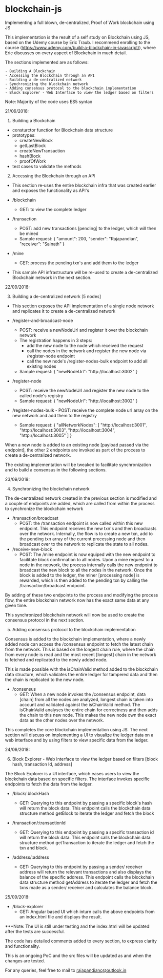 # blockchain-js
Implementing a full blown, de-centralized, Proof of Work blockchain using JS

This implementation is the result of a self study on Blockchain using JS, based on the Udemy course by Eric Traub. I recommend enrolling to the course (https://www.udemy.com/build-a-blockchain-in-javascript/), where Eric discusses on every aspect of Blockchain in much detail.

The sections implemented are as follows:

	- Building A Blockchain
	- Accessing the Blockchain through an API
	- Building a de-centralized network
	- Synchronizing the blockchain network
	- Adding consensus protocol to the blockchain implementation
	- Block Explorer - Web Interface to view the ledger based on filters

Note: Majority of the code uses ES5 syntax

21/09/2018:

1. Building a Blockchain

  - consturctor function for Blockchain data structure
  - prototypes:
    - createNewBlock
    - getLastBlock
    - createNewTransaction
    - hashBlock
    - proofOfWork
  - test cases to validate the methods
  
2. Accessing the Blockchain through an API
  
  - This section re-uses the entire blockchain infra that was created earlier and exposes the functionality as API's

  - /blockchain
    - GET: to view the complete ledger
  
  - /transaction
    - POST: add new transactions [pending] to the ledger, which will then be mined
    - Sample request:
      {
    	  "amount": 200,
	      "sender": "Rajapandian",
	      "receiver": "Sainath"
      }
  
  - /mine
    - GET: process the pending txn's and add them to the ledger
    
  - This sample API infrastructure will be re-used to create a de-centralized Blockchain network in the next section.
  
22/09/2018:

3. Building a de-centralized network [5 nodes]

  - This section exposes the API implementation of a single node network and replicates it to create a de-centralized network
  
  - /register-and-broadcast-node
    - POST: receive a newNodeUrl and register it over the blockchain network
    - The registration happens in 3 steps:
      - add the new node to the node which received the request
      - call the nodes in the network and register the new node via /register-node endpoint
      - call the new node's /register-nodes-bulk endpoint to add all existing nodes
    - Sample request:
        {
	        "newNodeUrl": "http://localhost:3002"
        }
  
  - /register-node
    - POST: receive the newNodeUrl and register the new node to the called node's registry
    - Sample request:
        {
	        "newNodeUrl": "http://localhost:3002"
        }
        
   - /register-nodes-bulk
    - POST: receive the complete node url array on the new network and add them to the registry
        - Sample request:
        {
	        "allNetworkNodes": [
		          "http://localhost:3001",
		          "http://localhost:3003",
		          "http://localhost:3004",
		          "http://localhost:3005"
		          ]
        }

When a new node is added to an existing node [payload passed via the endpoint], the other 2 endpoints are invoked as part of the process to create a de-centralized network.

The existing implementation will be tweaked to facilitate synchronization and to build a consensus in the following sections.

23/09/2018:

4. Synchronizing the blockchain network

The de-centralized network created in the previous section is modified and a couple of endpoints are added, which are called from within the process to synchronize the blockchain network

 - /transaction/broadcast
   - POST: the /transaction endpoint is now called within this new endpoint. This endpoint receives the new txn's and then 	      broadcasts over the network. Internally, the flow is to create a new txn, add to the pending txn array of the      	    current processing node and then broadcast over to the network to replicate the state to all nodes.
 - /receive-new-block
   - POST: The /mine endpoint is now equiped with the new endpoint to facilitate block confirmation to all nodes.
   	   Upon a mine request to a node in the network, the process internally calls the new endpoint to broadcast the new 	       block to all the nodes in the network. Once the block is added to the ledger, the miner [processing node] is 		   rewarded, which is then added to the pending txn by calling the /transaction/broadcast endpoint.
	   
By adding of these two endpoints to the process and modifying the process flow, the entire blockchain network now has the exact same data at any given time.

This synchronized blockchain network will now be used to create the consensus protocol in the next section.

5. Adding consensus protocol to the blockchain implementation

Consensus is added to the blockchain implementation, where a newly added node can access the /consensus endpoint to fetch the latest chain from the network. This is based on the longest chain rule, where the chain from every node is read and the most recent [longest] chain in the network is fetched and replicated to the newly added node.

This is made possible with the isChainValid method added to the blockchain data structure, which validates the entire ledger for tampered data and then the chain is replicated to the new node.

 - /consensus
   - GET: When a new node invokes the /consensus endpoint, data [chain] from all the nodes are analyzed, longest chain is 	    taken into account and validated against the isChainValid method. The isChainValid analyses the entire chain for 	       correctness and then adds the chain to this new node. This makes the new node own the exact data as the other 		  nodes over the network.
   
This completes the core blockchain implementation using JS. The next section will discuss on implementing a UI to visualize the ledger data on a web interface and by using filters to view specific data from the ledger.

24/09/2018:

6. Block Explorer - Web Interface to view the ledger based on filters [block hash, transaction Id, address]

The Block Explorer is a UI interface, which eases users to view the blockchain data based on specific filters. The interface invokes specific endpoints to fetch the data from the ledger.

 - /block/:blockHash
   - GET: Querying to this endpoint by passing a specific block's hash will return the block data.
   	  This endpoint calls the blockchain data structure method getBlock to iterate the ledger and fetch the block
   
 - /transaction/:transactionId
   - GET: Querying to this endpoint by passing a specific transaction id will return the block data.
   	  This endpoint calls the blockchain data structure method getTransaction to iterate the ledger and fetch the txn	   and block.
   
 - /address/:address
   - GET: Querying to this endpoint by passing a sender/ receiver address will return the relevant transactions and also 	   displays the balance of the specific address.
      	  This endpoint calls the blockchain data structure method getAddress to iterate the ledger and fetch the txns made 	      as a sender/ receiver and calculates the balance block.
	  
25/09/2018:

 - /block-explorer
   - GET: Angular based UI which inturn calls the above endpoints from an index.html file and displays the result.
   
***Note: The UI is still under testing and the index.html will be updated after the tests are successful.

The code has detailed comments added to every section, to express clarity and functionality.

This is an ongoing PoC and the src files will be updated as and when the changes are tested.

For any queries, feel free to mail to rajapandianc@outlook.in

